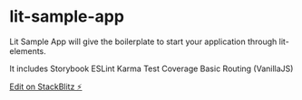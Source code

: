 # lit-sample-app

Lit Sample App will give the boilerplate to start your application through lit-elements.

It includes 
  Storybook
  ESLint
  Karma
  Test Coverage
  Basic Routing (VanillaJS)

[Edit on StackBlitz ⚡️](https://stackblitz.com/edit/lit-sample-app)
